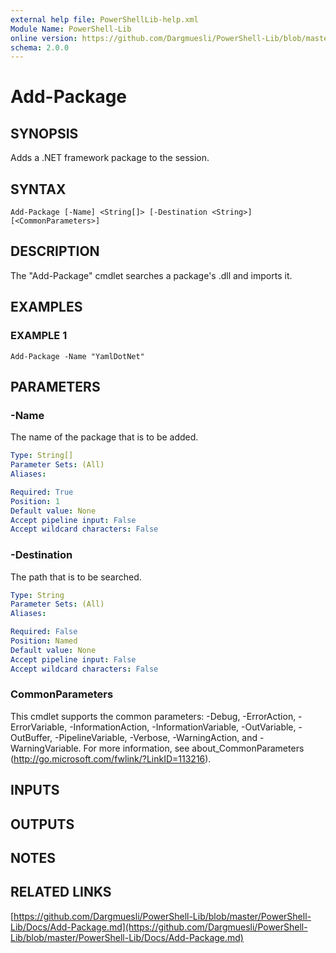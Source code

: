 ```yaml
---
external help file: PowerShellLib-help.xml
Module Name: PowerShell-Lib
online version: https://github.com/Dargmuesli/PowerShell-Lib/blob/master/PowerShell-Lib/Docs/Add-Package.md
schema: 2.0.0
---
```


# Add-Package

## SYNOPSIS
Adds a .NET framework package to the session.

## SYNTAX

```
Add-Package [-Name] <String[]> [-Destination <String>] [<CommonParameters>]
```

## DESCRIPTION
The "Add-Package" cmdlet searches a package's .dll and imports it.

## EXAMPLES

### EXAMPLE 1
```
Add-Package -Name "YamlDotNet"
```

## PARAMETERS

### -Name
The name of the package that is to be added.

```yaml
Type: String[]
Parameter Sets: (All)
Aliases:

Required: True
Position: 1
Default value: None
Accept pipeline input: False
Accept wildcard characters: False
```

### -Destination
The path that is to be searched.

```yaml
Type: String
Parameter Sets: (All)
Aliases:

Required: False
Position: Named
Default value: None
Accept pipeline input: False
Accept wildcard characters: False
```

### CommonParameters
This cmdlet supports the common parameters: -Debug, -ErrorAction, -ErrorVariable, -InformationAction, -InformationVariable, -OutVariable, -OutBuffer, -PipelineVariable, -Verbose, -WarningAction, and -WarningVariable.
For more information, see about_CommonParameters (http://go.microsoft.com/fwlink/?LinkID=113216).

## INPUTS

## OUTPUTS

## NOTES

## RELATED LINKS

[https://github.com/Dargmuesli/PowerShell-Lib/blob/master/PowerShell-Lib/Docs/Add-Package.md](https://github.com/Dargmuesli/PowerShell-Lib/blob/master/PowerShell-Lib/Docs/Add-Package.md)

